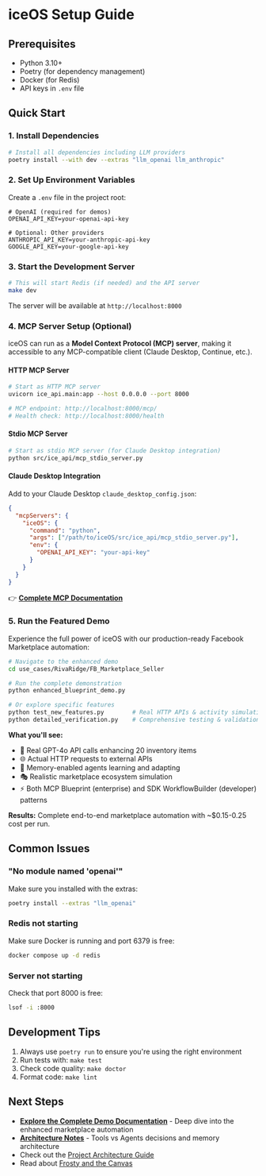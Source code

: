 # iceOS Setup Guide

## Prerequisites

- Python 3.10+
- Poetry (for dependency management)
- Docker (for Redis)
- API keys in `.env` file

## Quick Start

### 1. Install Dependencies

```bash
# Install all dependencies including LLM providers
poetry install --with dev --extras "llm_openai llm_anthropic"
```

### 2. Set Up Environment Variables

Create a `.env` file in the project root:

```env
# OpenAI (required for demos)
OPENAI_API_KEY=your-openai-api-key

# Optional: Other providers
ANTHROPIC_API_KEY=your-anthropic-api-key
GOOGLE_API_KEY=your-google-api-key
```

### 3. Start the Development Server

```bash
# This will start Redis (if needed) and the API server
make dev
```

The server will be available at `http://localhost:8000`

### 4. MCP Server Setup (Optional)

iceOS can run as a **Model Context Protocol (MCP) server**, making it accessible to any MCP-compatible client (Claude Desktop, Continue, etc.).

#### HTTP MCP Server
```bash
# Start as HTTP MCP server
uvicorn ice_api.main:app --host 0.0.0.0 --port 8000

# MCP endpoint: http://localhost:8000/mcp/
# Health check: http://localhost:8000/health
```

#### Stdio MCP Server
```bash
# Start as stdio MCP server (for Claude Desktop integration)
python src/ice_api/mcp_stdio_server.py
```

#### Claude Desktop Integration
Add to your Claude Desktop `claude_desktop_config.json`:
```json
{
  "mcpServers": {
    "iceOS": {
      "command": "python",
      "args": ["/path/to/iceOS/src/ice_api/mcp_stdio_server.py"],
      "env": {
        "OPENAI_API_KEY": "your-api-key"
      }
    }
  }
}
```

👉 **[Complete MCP Documentation](MCP_IMPLEMENTATION.md)**

### 5. Run the Featured Demo

Experience the full power of iceOS with our production-ready Facebook Marketplace automation:

```bash
# Navigate to the enhanced demo
cd use_cases/RivaRidge/FB_Marketplace_Seller

# Run the complete demonstration
python enhanced_blueprint_demo.py

# Or explore specific features
python test_new_features.py        # Real HTTP APIs & activity simulation
python detailed_verification.py    # Comprehensive testing & validation
```

**What you'll see:**
- 🤖 Real GPT-4o API calls enhancing 20 inventory items
- 🌐 Actual HTTP requests to external APIs
- 🧠 Memory-enabled agents learning and adapting
- 🎭 Realistic marketplace ecosystem simulation
- ⚡ Both MCP Blueprint (enterprise) and SDK WorkflowBuilder (developer) patterns

**Results:** Complete end-to-end marketplace automation with ~$0.15-0.25 cost per run.

## Common Issues

### "No module named 'openai'"

Make sure you installed with the extras:
```bash
poetry install --extras "llm_openai"
```

### Redis not starting

Make sure Docker is running and port 6379 is free:
```bash
docker compose up -d redis
```

### Server not starting

Check that port 8000 is free:
```bash
lsof -i :8000
```

## Development Tips

1. Always use `poetry run` to ensure you're using the right environment
2. Run tests with: `make test`
3. Check code quality: `make doctor`
4. Format code: `make lint`

## Next Steps

- **[Explore the Complete Demo Documentation](../use_cases/RivaRidge/FB_Marketplace_Seller/README.md)** - Deep dive into the enhanced marketplace automation
- **[Architecture Notes](../use_cases/RivaRidge/FB_Marketplace_Seller/ARCHITECTURE_NOTES.md)** - Tools vs Agents decisions and memory architecture
- Check out the [Project Architecture Guide](ARCHITECTURE.md)
- Read about [Frosty and the Canvas](iceos-vision.md) 